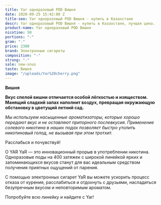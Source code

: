 ```yaml
---
title: Yar одноразовый POD Вишня
date: 2020-09-25 15:42:00 Z
title-seo: Yar одноразовый POD Вишня - купить в Казахстане
descr: Yar одноразовый POD Вишня - купить в Казахстане, лучшая цена.
product-name: Yar одноразовый POD Вишня
nicotine: 50
portions: "-"
gram: "-"
price: 2300
brand: Электронные сигареты
composition: "-"
strong: "-"
sale: new-snus
taste: Вишня
image: "/uploads/Yar%20cherry.png"
---
```


**Вишня**


**Вкус спелой вишни отличается особой лёгкостью и изяществом. Манящий сладкий запах наполнит воздух, превращая окружающую обстановку в цветущий летний сад.**


*Мы используем насыщенные ароматизаторы, которые хорошо передают вкус и не оставляют приторного послевкусия. Применение солевого никотина в наших подах позволяет быстро утолить никотиновый голод, не вызывая при этом тротхит.*

Расслабься и почувствуй!

О YAR YaR — это инновационный прорыв в употреблении никотина. Одноразовые поды на 400 затяжек с широкой линейкой ярких и запоминающихся вкусов станут для вас идеальным средством получения приятных ощущений от парения.

С помощью электронных сигарет YaR вы можете ускорить процесс отказа от курения, расслабиться и отдохнуть с друзьями, насладиться безупречным вкусом и неповторимым ароматом.

Попробуйте всю линейку и найдите с Yar!